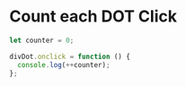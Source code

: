 # Count each DOT Click

```javascript
let counter = 0;

divDot.onclick = function () {
  console.log(++counter);
};
```
